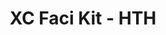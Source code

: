 ---
title: XC Faci Kit - HTH
redirect_to: https://drive.google.com/drive/folders/1P-u8ZRybswhzKadFc6uipz8wd3JVi1G2?usp=sharing
redirect_from: 
  - /XC22_HTH_FaciKit
  - /xc22_hth_facikit
---